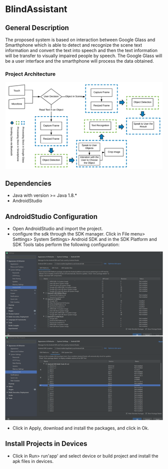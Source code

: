# BlindAssistant


## General Description

  The proposed system is based on interaction between Google Glass and Smarthphone which is able to detect and recognize the scene text information and convert the text into speech and then the text information will be transfer to visually impaired people by speech.
The Google Glass will be a user interface and the smarthphone will process the data obtained.

### Project Architecture

![Project Architecture](Diagrams/processing-model.png "Project Architecture")

## Dependencies

* Java with version >= Java 1.8.\*
* AndroidStudio 


## AndroidStudio Configuration

* Open AndroidStudio and import the project.
* configure the sdk through the SDK manager. Click in File menu> Settings> System Settings> Android SDK and in the SDK Platform and SDK Tools tabs perform the following configuration:

![SDK Platform](Diagrams/sdk-plataform-googleglass.png "SDK Platform")
![SDK Tools](Diagrams/sdk-tools.png "SDK Tools")

* Click in Apply, download and install the packages, and click in Ok.

## Install Projects in Devices

* Click in Run> run'app' and select device or build project and install the apk files in devices.



